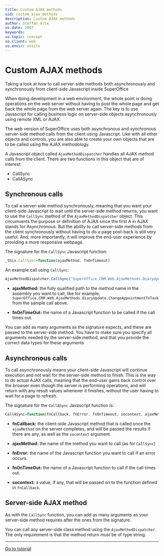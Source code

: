 ```yaml
---
title: Custom AJAX methods
uid: custom_ajax_methods
description: Custom AJAX methods
author: Steffan Alte
so.date: 2007
keywords:
so.topic: concept
so.client: web
so.envir: onsite
---
```


# Custom AJAX methods

Taking a look at how to call server-side methods both asynchronously and synchronously from client-side Javascript inside SuperOffice

When doing development in a web environment, the whole point is doing operations on the web server without having to post the whole page and get back the whole page from the web server again. The key is to use Javascript for calling business logic on server-side objects asynchronously using remote XML or AJAX.

The web version of SuperOffice uses both asynchronous and synchronous server-side method calls from the client using Javascript. Like with all other objects and controls, you are also able to create your own objects that are to be called using the AJAX methodology.

A Javascript object called `AjaxMethodDispatcher` handles all AJAX method calls from the client. There are two functions in this object that are of interest:

* CallSync
* CallASync

## Synchronous calls

To call a server-side method synchronously, meaning that you want your client-side Javascript to wait until the server-side method returns, you want to use the `CallSync` method of the `AjaxMethodDispatcher` object. This circumvents the purpose or definition of AJAX since the first A in AJAX stands for Asynchronous. But the ability to call server-side methods from the client synchronously without having to do a page post-back is still very useful. And, more importantly, it will improve the end-user experience by providing a more responsive webpage.

The signature for the `CallSync` Javascript function:

```Javascript
_this.CallSync=function(ajaxMethod, fnOnTimeout)
```

An example call using `CallSync`:

```Javascript
AjaxMethodDispatcher.CallSync("SuperOffice.CRM.Web.AjaxMethods.DiaryUpdate.ChangeAppointmentToTask", "",appId,"OnlyThis");
```

* **ajaxMethod:** the fully qualified path to the method name in the assembly you want to call, like for example, `SuperOffice.CRM.Web.AjaxMethods.DiaryUpdate.ChangeAppointmentToTask` from the sample call above.

* **fnOnTimeOut:** the name of a Javascript function to be called if the call times out.

You can add as many arguments as the signature expects, and these are passed to the server-side method. You have to make sure you specify all arguments needed by the server-side method, and that you provide the correct data types for these arguments

## Asynchronous calls

To call asynchronously means your client-side Javascript will continue execution and not wait for the server-side method to finish. This is the way to do actual AJAX calls, meaning that the end-user gains back control over the browser even though the server is performing operations, and will return with any result values whenever it finishes, without the user having to wait for a page to refresh.

The signature for the `CallASync` Javascript function is:

```Javascript
CallASync=function(fnCallback, fnError, fnOnTimeout, socontext, ajaxMethod)
```

* **fnCallback:** the client-side Javascript method that is called once the `ajaxMethod` on the server completes, and will be passed the results if there are any, as well as the `socontext` argument.

* **ajaxMethod:** the name of the method you want to call (as for `CallSync`)

* **fnError:** the name of the Javascript function you want to call if an error occurs.

* **fnOnTimeOut:** the name of a Javascript function to call if the call times out.

* **socontext:** a value, if any, that will be passed on to the function defined in `fnCallback`.

## Server-side AJAX method

As with the `CallSync` function, you can add as many arguments as your server-side method requires after the ones from the signature.

You can call any server-side class method using the `AjaxMethodDispatcher`. The only requirement is that the method return must be of type string.

---

[Go to tutorial][1]

<!-- Referenced links -->
[1]: tutorials/ajax-create-followup/index.md
